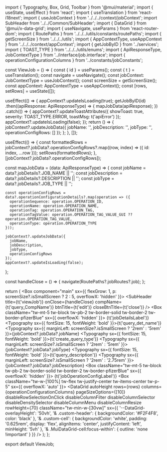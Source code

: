 import { Typography, Box, Grid, Toolbar } from '@mui/material';
import { useState, useEffect } from 'react';
import { useTranslation } from 'react-i18next';
import { useJobContext } from '../../../context/jobContext';
import SubHeader from '../../Common/SubHeader';
import { DataGrid } from '@mui/x-data-grid';
import { useNavigate, useParams } from 'react-router-dom';
import { RoutePaths } from '../../../utils/constants/routePaths';
import { getScreenSize } from '../../../utils';
import { AppContextType, useAppContext } from '../../../context/appContext';
import { getJobByID } from '../services';
import { TOAST_TYPE } from '../../../utils/enums';
import { ApiResponseType, JobContextType } from '../interface/job.interface';
import { operationConfigurationColumns } from '../constants/jobConstants';

const ViewJob = () => {
  const { id } = useParams();
  const { t } = useTranslation();
  const navigate = useNavigate();
  const jobContext: JobContextType = useJobContext();
  const screenSize = getScreenSize();
  const appContext: AppContextType = useAppContext();
  const [rows, setRows] = useState([]);

  useEffect(() => {
    appContext?.updateIsLoading(true);
    getJobByID(id)
      .then((apiResponse: ApiResponseType) => {
        mapJobData(apiResponse);
      })
      .catch(() => {
        appContext?.updateToastAttributes({
          showToast: true,
          severity: TOAST_TYPE.ERROR,
          toastMsg: t('apiError')
        });
        appContext?.updateIsLoading(false);
      });
    return () => {
      jobContext?.updateJobData({
        jobName: '',
        jobDescription: '',
        jobType: '',
        operationConfigRows: []
      });
    };
  }, []);

  useEffect(() => {
    const formattedRows = jobContext?.jobData?.operationConfigRows?.map((row, index) => ({
      id: index,
      ...row
    }));
    setRows(formattedRows);
  }, [jobContext?.jobData?.operationConfigRows]);

  const mapJobData = (data: ApiResponseType) => {
    const jobName = data?.jobDetails?.JOB_NAME || '';
    const jobDescription = data?.jobDetails?.DESCRIPTION || '';
    const jobType = data?.jobDetails?.JOB_TYPE || '';

    const operationConfigRows = data?.operationConfigurationDetails?.map(operation => ({
      operationSequence: operation.OPERATION_ID,
      operationName: operation.OPERATION_NAME,
      operationTag: operation.OPERATION_TAG,
      operationTagValue: operation.OPERATION_TAG_VALUE_GUI ?? operation.OPERATION_TAG_VALUE,
      operationType: operation.OPERATION_TYPE
    }));

    jobContext?.updateJobData({
      jobName,
      jobDescription,
      jobType,
      operationConfigRows
    });
    appContext?.updateIsLoading(false);
  };

  const handleClose = () => {
    navigate(RoutePaths?.jobRoutes?.job);
  };

  return (
    <Box component="main" sx={{ flexGrow: 1, p: screenSize?.isSmallScreen ? 2 : 5, overflowX: 'hidden' }}>
      <Toolbar />
      <SubHeader title={t('viewJob')} onClose={handleClose} compName={t('query_CompName')} btnTitle={t('edit')} closeBtnTitle={t('close')} />
      <Box className="tw-mt-5 tw-block tw-pb-2 tw-border-solid tw-border-2 tw-border-pfizerBlue" sx={{ overflowX: 'hidden' }}>
        <Typography variant="h6" component="h6" padding={1} className="tw-bg-pfizerBlue tw-text-white tw-font-bold">
          {t('jobDetailsLabel')}
        </Typography>
        <Box display="flex" flexDirection="column" padding={2} width="100%">
          <Grid container spacing={2}>
            <Grid item xs={12}>
              <Grid container spacing={2}>
                <Grid item xs={12} sm={6}>
                  <Box display="flex" alignItems="center">
                    <Typography sx={{ fontSize: 15, fontWeight: 'bold' }}>{t('query_det_name')}</Typography>
                    <Typography sx={{ marginLeft: screenSize?.isSmallScreen ? '2rem' : '5rem' }}>{jobContext?.jobData?.jobName}</Typography>
                  </Box>
                </Grid>
                <Grid item xs={12} sm={6}>
                  <Box display="flex" alignItems="center">
                    <Typography sx={{ fontSize: 15, fontWeight: 'bold' }}>{t('create_query_type')}</Typography>
                    <Typography sx={{ marginLeft: screenSize?.isSmallScreen ? '2rem' : '5rem' }}>{jobContext?.jobData?.jobType}</Typography>
                  </Box>
                </Grid>
              </Grid>
            </Grid>
            <Grid item xs={12}>
              <Grid container spacing={2}>
                <Grid item xs={12} sm={6}>
                  <Box display="flex" alignItems="center">
                    <Typography sx={{ fontSize: 15, fontWeight: 'bold' }}>{t('query_description')}</Typography>
                    <Typography sx={{ marginLeft: screenSize?.isSmallScreen ? '2rem' : '2.75rem' }}>{jobContext?.jobData?.jobDescription}</Typography>
                  </Box>
                </Grid>
              </Grid>
            </Grid>
          </Grid>
        </Box>
      </Box>
      <Box className="tw-mt-5 tw-block tw-pb-2 tw-border-solid tw-border-2 tw-border-pfizerBlue" sx={{ overflowX: 'hidden' }}>
        <Typography variant="h6" component="h6" padding={1} className="tw-bg-pfizerBlue tw-text-white tw-font-bold">
          {t('jobOperationConfigLabel')}
        </Typography>
        <Box className="tw-w-[100%] tw-flex tw-justify-center tw-items-center tw-p-5" sx={{ overflowX: 'auto' }}>
          <DataGrid
            autoHeight
            rows={rows}
            columns={operationConfigurationColumns}
            pageSizeOptions={[10]}
            disableRowSelectionOnClick
            disableColumnFilter
            disableColumnSelector
            disableDensitySelector
            disableColumnMenu
            disableColumnResize
            rowHeight={70}
            className="tw-min-w-[30vw]"
            sx={{
              '--DataGrid-overlayHeight': '50vh',
              '& .custom-header': { backgroundColor: '#F2F4F8', color: 'black' },
              '& .custom-cell': {
                backgroundColor: 'white',
                padding: '0.625rem',
                display: 'flex',
                alignItems: 'center',
                justifyContent: 'left',
                minHeight: '5vh'
              },
              '& .MuiDataGrid-cell:focus-within': {
                outline: 'none !important'
              }
            }}
          />
        </Box>
      </Box>
    </Box>
  );
};

export default ViewJob;
